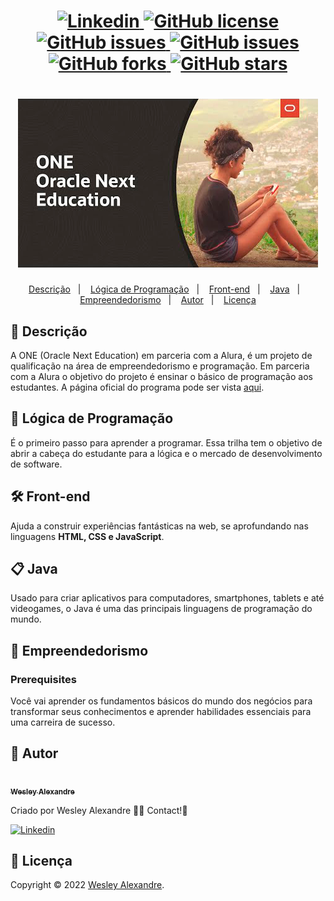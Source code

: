 <h1 align="center">
  <a href="https://www.linkedin.com/in/wesley-alexandre-393044240/">
    <img alt="Linkedin" src="https://img.shields.io/badge/-Wesley%20Alexandre-29B6D1?label=Linkedin&logo=linkedin&style=flat-square">
  </a>
  <a href="https://github.com/wesleyarm/alura-oracle-next-education/blob/main/.github/LICENSE.txt">
    <img alt="GitHub license" src="https://img.shields.io/github/license/nagatingg/nlw05_plantmanager?logo=mint&style=flat-square">
  </a>
  <a href="https://github.com/wesleyarm/alura-oracle-next-education/issues">
    <img alt="GitHub issues" src="https://img.shields.io/github/issues/nagatingg/nlw05_plantmanager?color=29B6D1&style=flat-square">
  </a>
  <a href="https://github.com/wesleyarm/alura-oracle-next-education/issues?q=is%3Aissue+is%3Aclosed">
    <img alt="GitHub issues" src="https://badgen.net/github/closed-issues/nagatingg/nlw05_plantmanager?color=29B6D1&style=flat-square">
  </a>
  <a href="https://github.com/wesleyarm/alura-oracle-next-education/network">
    <img alt="GitHub forks" src="https://img.shields.io/github/forks/nagatingg/nlw05_plantmanager?color=29B6D1&style=flat-square">
  </a>
  <a href="https://github.com/wesleyarm/alura-oracle-next-education/stargazers">
    <img alt="GitHub stars" src="https://img.shields.io/github/stars/nagatingg/nlw05_plantmanager?color=29B6D1&style=flat-square">
  </a>
</h1>
<h1 align="center">
<img src="img/vd03-next-education1.jpg" />
</h1>
<p align="center">
  <a href="#page_facing_up-descrição">Descrição</a>&nbsp;&nbsp;&nbsp;|&nbsp;&nbsp;&nbsp;
  <a href="#art-Layout">Lógica de Programação</a>&nbsp;&nbsp;&nbsp;|&nbsp;&nbsp;&nbsp;
  <a href="#-tecnologias">
Front-end</a>&nbsp;&nbsp;&nbsp;|&nbsp;&nbsp;&nbsp;
  <a href="#clipboard-Funcionalidades">Java</a>&nbsp;&nbsp;&nbsp;|&nbsp;&nbsp;&nbsp;
  <a href="#closed_book-instalação">Empreendedorismo</a>&nbsp;&nbsp;&nbsp;|&nbsp;&nbsp;&nbsp;
  <a href="#man-Autor">Autor</a>&nbsp;&nbsp;&nbsp;|&nbsp;&nbsp;&nbsp;
  <a href="#memo-Licença">Licença</a>
</p>

## :page_facing_up: Descrição
A ONE (Oracle Next Education) em parceria com a Alura, é um projeto de qualificação na área de empreendedorismo e programação.
Em parceria com a Alura o objetivo do projeto é ensinar o básico de programação aos estudantes.
A página oficial do programa pode ser vista <a href="https://www.alura.com.br/oracle-next-education">aqui<a>.

## :art: Lógica de Programação
É o primeiro passo para aprender a programar. Essa trilha tem o objetivo de abrir a cabeça do estudante para a lógica e o mercado de desenvolvimento de software.

## 🛠 Front-end
Ajuda a construir experiências fantásticas na web, se aprofundando nas linguagens <b>HTML, CSS e JavaScript</b>.

## :clipboard: Java
Usado para criar aplicativos para computadores, smartphones, tablets e até videogames, o Java é uma das principais linguagens de programação do mundo.


## :closed_book: Empreendedorismo

### Prerequisites
Você vai aprender os fundamentos básicos do mundo dos negócios para transformar seus conhecimentos e aprender habilidades essenciais para uma carreira de sucesso.

## :man: Autor

<a href="https://github.com/wesleyarm">
 <img src="https://avatars.githubusercontent.com/u/103395674?v=4" width="70px;" alt=""/>
 <br />
 <sub><b>Wesley Alexandre</b></sub>
</a>


Criado por Wesley Alexandre :wave::wave: Contact!🚀

<a href="https://www.linkedin.com/in/wesley-alexandre-393044240/">
  <img alt="Linkedin" src="https://img.shields.io/badge/-Wesley%20Alexandre-29B6D1?label=Linkedin&logo=linkedin&style=flat-square">
</a>


## :memo: Licença

Copyright © 2022 [Wesley Alexandre](https://github.com/wesleyarm).<br />
